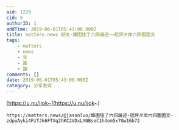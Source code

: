 ```yaml
---
aid: 1229
cid: 5
authorID: 1
addTime: 2019-06-01T05:43:00.000Z
title: matters.news 好文-誰困住了六四論述——短評夕岸六四圍困文
tags:
    - matters
    - news
    - 文
    - 誰
    - 論
comments: []
date: 2019-06-01T05:43:00.000Z
category: 分享发现
---
```


[https://u.nu/ijok~](https://u.nu/ijok~)

    https://matters.news/@jasonluo/誰困住了六四論述-短評夕岸六四圍困文-zdpuAyki4PzTJk6FTXq2hKC2VDxLYNBseC1hdom5x7Gw16b72
